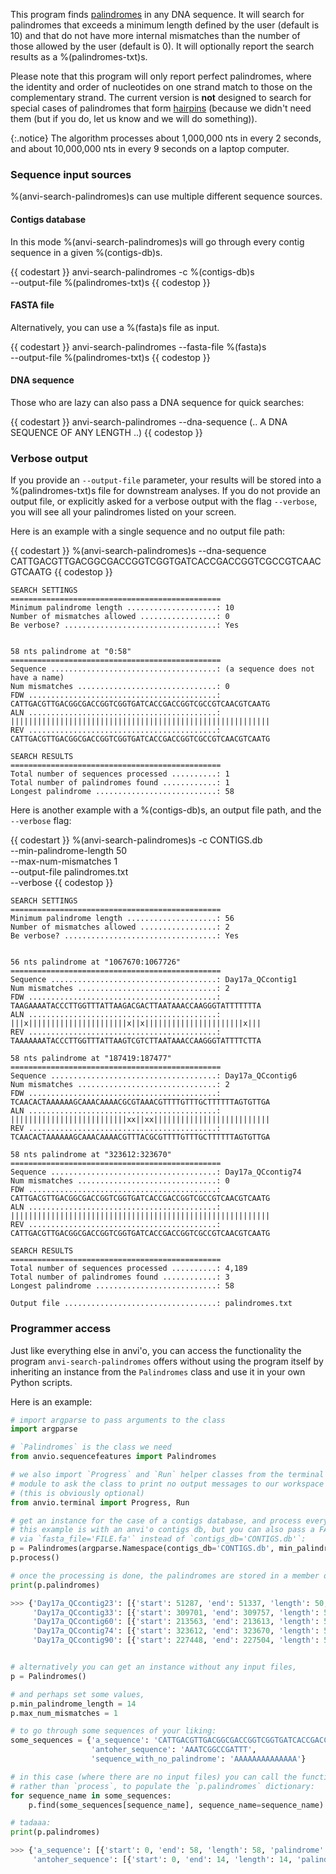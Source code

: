 This program finds [palindromes](https://en.wikipedia.org/wiki/Palindromic_sequence) in any DNA sequence. It will search for palindromes that exceeds a minimum length defined by the user (default is 10) and that do not have more internal mismatches than the number of those allowed by the user (default is 0). It will optionally report the search results as a %(palindromes-txt)s.

Please note that this program will only report perfect palindromes, where the identity and order of nucleotides on one strand match to those on the complementary strand. The current version is **not** designed to search for special cases of palindromes that form [hairpins](https://en.wikipedia.org/wiki/Stem-loop) (because we didn't need them (but if you do, let us know and we will do something)).


{:.notice}
The algorithm processes about 1,000,000 nts in every 2 seconds, and about 10,000,000 nts in every 9 seconds on a laptop computer.

### Sequence input sources

%(anvi-search-palindromes)s can use multiple different sequence sources.

#### Contigs database

In this mode %(anvi-search-palindromes)s will go through every contig sequence in a given %(contigs-db)s.

{{ codestart }}
anvi-search-palindromes -c %(contigs-db)s \
                        --output-file %(palindromes-txt)s
{{ codestop }}

#### FASTA file

Alternatively, you can use a %(fasta)s file as input.

{{ codestart }}
anvi-search-palindromes --fasta-file %(fasta)s \
                        --output-file %(palindromes-txt)s
{{ codestop }}

#### DNA sequence

Those who are lazy can also pass a DNA sequence for quick searches:

{{ codestart }}
anvi-search-palindromes --dna-sequence (.. A DNA SEQUENCE OF ANY LENGTH ..)
{{ codestop }}


### Verbose output

If you provide an `--output-file` parameter, your results will be stored into a %(palindromes-txt)s file for downstream analyses. If you do not provide an output file, or explicitly asked for a verbose output with the flag `--verbose`, you will see all your palindromes listed on your screen.

Here is an example with a single sequence and no output file path:

{{ codestart }}
%(anvi-search-palindromes)s --dna-sequence CATTGACGTTGACGGCGACCGGTCGGTGATCACCGACCGGTCGCCGTCAACGTCAATG
{{ codestop }}

```
SEARCH SETTINGS
===============================================
Minimum palindrome length ....................: 10
Number of mismatches allowed .................: 0
Be verbose? ..................................: Yes


58 nts palindrome at "0:58"
===============================================
Sequence .....................................: (a sequence does not have a name)
Num mismatches ...............................: 0
FDW ..........................................: CATTGACGTTGACGGCGACCGGTCGGTGATCACCGACCGGTCGCCGTCAACGTCAATG
ALN ..........................................: ||||||||||||||||||||||||||||||||||||||||||||||||||||||||||
REV ..........................................: CATTGACGTTGACGGCGACCGGTCGGTGATCACCGACCGGTCGCCGTCAACGTCAATG

SEARCH RESULTS
===============================================
Total number of sequences processed ..........: 1
Total number of palindromes found ............: 1
Longest palindrome ...........................: 58
```

Here is another example with a %(contigs-db)s, an output file path, and the `--verbose` flag:

{{ codestart }}
%(anvi-search-palindromes)s -c CONTIGS.db \
                         --min-palindrome-length 50 \
                         --max-num-mismatches 1 \
                         --output-file palindromes.txt \
                         --verbose
{{ codestop }}

```
SEARCH SETTINGS
===============================================
Minimum palindrome length ....................: 56
Number of mismatches allowed .................: 2
Be verbose? ..................................: Yes


56 nts palindrome at "1067670:1067726"
===============================================
Sequence .....................................: Day17a_QCcontig1
Num mismatches ...............................: 2
FDW ..........................................: TAAGAAAATACCCTTGGTTTATTAAGACGACTTAATAAACCAAGGGTATTTTTTTA
ALN ..........................................: |||x||||||||||||||||||||||x||x||||||||||||||||||||||x|||
REV ..........................................: TAAAAAAATACCCTTGGTTTATTAAGTCGTCTTAATAAACCAAGGGTATTTTCTTA

58 nts palindrome at "187419:187477"
===============================================
Sequence .....................................: Day17a_QCcontig6
Num mismatches ...............................: 2
FDW ..........................................: TCAACACTAAAAAAGCAAACAAAACGCGTAAACGTTTTGTTTGCTTTTTTAGTGTTGA
ALN ..........................................: ||||||||||||||||||||||||||xx||xx||||||||||||||||||||||||||
REV ..........................................: TCAACACTAAAAAAGCAAACAAAACGTTTACGCGTTTTGTTTGCTTTTTTAGTGTTGA

58 nts palindrome at "323612:323670"
===============================================
Sequence .....................................: Day17a_QCcontig74
Num mismatches ...............................: 0
FDW ..........................................: CATTGACGTTGACGGCGACCGGTCGGTGATCACCGACCGGTCGCCGTCAACGTCAATG
ALN ..........................................: ||||||||||||||||||||||||||||||||||||||||||||||||||||||||||
REV ..........................................: CATTGACGTTGACGGCGACCGGTCGGTGATCACCGACCGGTCGCCGTCAACGTCAATG

SEARCH RESULTS
===============================================
Total number of sequences processed ..........: 4,189
Total number of palindromes found ............: 3
Longest palindrome ...........................: 58

Output file ..................................: palindromes.txt

```


### Programmer access

Just like everything else in anvi'o, you can access the functionality the program `anvi-search-palindromes` offers without using the program itself by inheriting an instance from the `Palindromes` class and use it in your own Python scripts.

Here is an example:

``` python
# import argparse to pass arguments to the class
import argparse

# `Palindromes` is the class we need
from anvio.sequencefeatures import Palindromes

# we also import `Progress` and `Run` helper classes from the terminal
# module to ask the class to print no output messages to our workspace
# (this is obviously optional)
from anvio.terminal import Progress, Run

# get an instance for the case of a contigs database, and process everything in it.
# this example is with an anvi'o contigs db, but you can also pass a FASTA file
# via `fasta_file='FILE.fa'` instead of `contigs_db='CONTIGS.db'`:
p = Palindromes(argparse.Namespace(contigs_db='CONTIGS.db', min_palindrome_length=50), run=Run(verbose=False), progress=Progress(verbose=False))
p.process()

# once the processing is done, the palindromes are stored in a member dictionary:
print(p.palindromes)

>>> {'Day17a_QCcontig23': [{'start': 51287, 'end': 51337, 'length': 50, 'palindrome': 'ATAAATAAACAGAGGCCTTAGAAATATTTCTAAGGCCTCTGTTTATTTAT', 'matches': '||||||||||||||||||||||||||||||||||||||||||||||||||', 'num_mismatches': 0}], 
     'Day17a_QCcontig33': [{'start': 309701, 'end': 309757, 'length': 56, 'palindrome': 'TAAATAAGTTACAATAATAATTGTTATCGATAACAATTATTATTGTAACTTATTTA', 'matches': '||||||||||||||||||||||||||||||||||||||||||||||||||||||||', 'num_mismatches': 0}], 
     'Day17a_QCcontig60': [{'start': 213563, 'end': 213613, 'length': 50, 'palindrome': 'CCTGACATGGCAAAACCCTCTACCNNGGTAGAGGGTTTTGCCATGTCAGG', 'matches': '||||||||||||||||||||||||||||||||||||||||||||||||||', 'num_mismatches': 0}], 
     'Day17a_QCcontig74': [{'start': 323612, 'end': 323670, 'length': 58, 'palindrome': 'CATTGACGTTGACGGCGACCGGTCGGTGATCACCGACCGGTCGCCGTCAACGTCAATG', 'matches': '||||||||||||||||||||||||||||||||||||||||||||||||||||||||||', 'num_mismatches': 0}], 
     'Day17a_QCcontig90': [{'start': 227448, 'end': 227504, 'length': 56, 'palindrome': 'CGAGACATGATTGAGCGCCGTGACGGTCGACCGTCACGGCGCTCAATCATGTCTCG', 'matches': '||||||||||||||||||||||||||||||||||||||||||||||||||||||||', 'num_mismatches': 0}]}


# alternatively you can get an instance without any input files,
p = Palindromes()

# and perhaps set some values,
p.min_palindrome_length = 14
p.max_num_mismatches = 1

# to go through some sequences of your liking:
some_sequences = {'a_sequence': 'CATTGACGTTGACGGCGACCGGTCGGTGATCACCGACCGGTCGCCGTCAACGTCAATG',
                  'antoher_sequence': 'AAATCGGCCGATTT',
                  'sequence_with_no_palindrome': 'AAAAAAAAAAAAAA'}

# in this case (where there are no input files) you can call the function `find`,
# rather than `process`, to populate the `p.palindromes` dictionary:
for sequence_name in some_sequences:
    p.find(some_sequences[sequence_name], sequence_name=sequence_name)

# tadaaa:
print(p.palindromes)

>>> {'a_sequence': [{'start': 0, 'end': 58, 'length': 58, 'palindrome': 'CATTGACGTTGACGGCGTCCGGTCGGTGATCACCGACCGGTCGCCGTCAACGTCAATG', 'matches': '|||||||||||||||||x||||||||||||||||||||||x|||||||||||||||||', 'num_mismatches': 1}], 
     'antoher_sequence': [{'start': 0, 'end': 14, 'length': 14, 'palindrome': 'AAATCGGCCGATTT', 'matches': '||||||||||||||', 'num_mismatches': 0}]}
```
